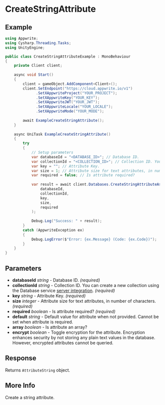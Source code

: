 # CreateStringAttribute

## Example

```csharp
using Appwrite;
using Cysharp.Threading.Tasks;
using UnityEngine;

public class CreateStringAttributeExample : MonoBehaviour
{
    private Client client;
    
    async void Start()
    {
        client = gameObject.AddComponent<Client>();
        client.SetEndpoint("https://cloud.appwrite.io/v1")
              .SetXAppwriteProject("YOUR_PROJECT");
              .SetXAppwriteKey("YOUR_KEY");
              .SetXAppwriteJWT("YOUR_JWT");
              .SetXAppwriteLocale("YOUR_LOCALE");
              .SetXAppwriteMode("YOUR_MODE");
        
        await ExampleCreateStringAttribute();
    }
    
    async UniTask ExampleCreateStringAttribute()
    {
        try
        {
            // Setup parameters
            var databaseId = "<DATABASE_ID>"; // Database ID.
            var collectionId = "<COLLECTION_ID>"; // Collection ID. You can create a new collection using the Database service [server integration](https://appwrite.io/docs/server/databases#databasesCreateCollection).
            var key = ""; // Attribute Key.
            var size = 1; // Attribute size for text attributes, in number of characters.
            var required = false; // Is attribute required?
            
            var result = await client.Databases.CreateStringAttributeAsync(
                databaseId,
                collectionId,
                key,
                size,
                required
            );
            
            Debug.Log("Success: " + result);
        }
        catch (AppwriteException ex)
        {
            Debug.LogError($"Error: {ex.Message} (Code: {ex.Code})");
        }
    }
}
```

## Parameters

- **databaseId** *string* - Database ID. *(required)*
- **collectionId** *string* - Collection ID. You can create a new collection using the Database service [server integration](https://appwrite.io/docs/server/databases#databasesCreateCollection). *(required)*
- **key** *string* - Attribute Key. *(required)*
- **size** *integer* - Attribute size for text attributes, in number of characters. *(required)*
- **required** *boolean* - Is attribute required? *(required)*
- **default** *string* - Default value for attribute when not provided. Cannot be set when attribute is required.
- **array** *boolean* - Is attribute an array?
- **encrypt** *boolean* - Toggle encryption for the attribute. Encryption enhances security by not storing any plain text values in the database. However, encrypted attributes cannot be queried.

## Response

Returns `AttributeString` object.
## More Info

Create a string attribute.


